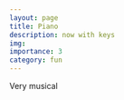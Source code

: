 ```yaml
---
layout: page
title: Piano
description: now with keys
img:
importance: 3
category: fun
---
```


Very musical